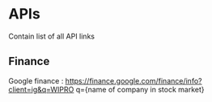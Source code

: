 # APIs
Contain list of all API links

## Finance
  Google finance :
https://finance.google.com/finance/info?client=ig&q=WIPRO
q={name of company in stock market}
